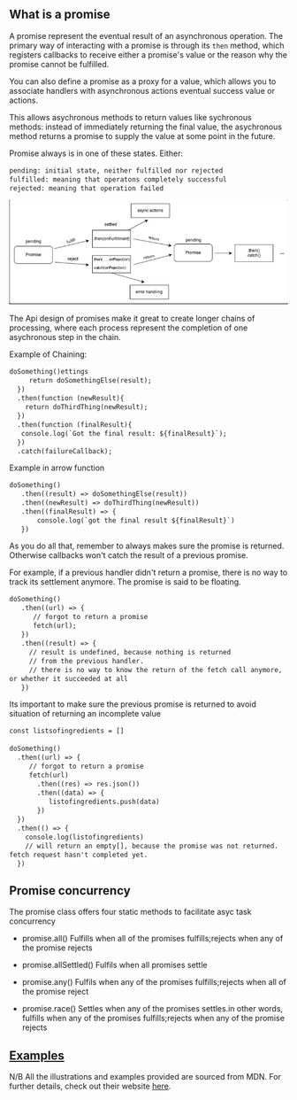 ## What is a promise

A promise represent the eventual result of an asynchronous operation. The primary way of interacting with a promise is through its `then` method, which registers callbacks to receive either a promise's value or the reason why the promise cannot be fulfilled.

You can also define a promise as a proxy for a value, which allows you to associate handlers with asynchronous actions eventual success value or actions. 

This allows asychronous methods to return values like sychronous methods: instead of immediately returning the final value, the asychronous method returns a promise to supply the value at some point in the future.


Promise always is in one of these states. Either:

    pending: initial state, neither fulfilled nor rejected
    fulfilled: meaning that operatons completely successful
    rejected: meaning that operation failed

  ![picture showing the process of promise states](https://github.com/kihuni/Javascript_back-end/blob/main/promises/Screenshot%20from%202023-08-16%2002-31-19.png)
              
 The Api design of promises make it great to create longer chains of processing, where each process represent the completion of one asychronous step in the chain.
 
 Example of Chaining:

 ```
 doSomething()ettings
      return doSomethingElse(result);
   })
   .then(function (newResult){
     return doThirdThing(newResult);
   })
   .then(function (finalResult){
    console.log(`Got the final result: ${finalResult}`);
   })
   .catch(failureCallback);
 
 ```
 Example in arrow function
 ```
 doSomething()
    .then((result) => doSomethingElse(result))
    .then((newResult) => doThirdThing(newResult))
    .then((finalResult) => {
        console.log(`got the final result ${finalResult}`)
    })
 ```
 As you do all that, remember to always makes sure the promise is returned. Otherwise callbacks won't catch the result of a previous promise.

 For example, if a previous handler didn't return a promise, there is no way to track its settlement anymore. The promise is said to be floating.

```
doSomething()
   .then((url) => {
      // forgot to return a promise
      fetch(url);
   })
   .then((result) => {
     // result is undefined, because nothing is returned
     // from the previous handler.
     // there is no way to know the return of the fetch call anymore, or whether it succeeded at all
   })
```
Its important to make sure the previous promise is returned to avoid situation of returning an incomplete value

```
const listsofingredients = []

doSomething()
  .then((url) => {
     // forgot to return a promise
     fetch(url)
       .then((res) => res.json())
       .then((data) => {
          listofingredients.push(data)
       })
  })
  .then(() => {
    console.log(listofingredients)
    // will return an empty[], because the promise was not returned. fetch request hasn't completed yet.
  })
```
## Promise concurrency
 The promise class offers four static methods to facilitate asyc task concurrency

 - promise.all()
 Fulfills when all of the promises fulfills;rejects  when any of the promise rejects

 - promise.allSettled()
 Fulfils when all promises settle

 - promise.any()
 Fulfils when any of the promises fulfills;rejects when all of the promise reject

 - promise.race()
 Settles when any of the promises settles.in other words, fulfills when any of the promises fulfills;rejects when any of the promise rejects

 ## [Examples](https://github.com/kihuni/Javascript_back-end/tree/main/promises/Examples)

 N/B All the illustrations and examples provided are sourced from MDN. For further details, check out their website [here](https://developer.mozilla.org/en-US/docs/Web/JavaScript/Reference/Global_Objects/Promise).

 
